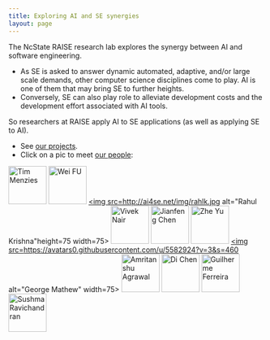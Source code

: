 ```yaml
---
title: Exploring AI and SE synergies 
layout: page
---
```


The NcState RAISE research lab explores the synergy between AI and
software engineering.

+ As SE is asked to answer
  dynamic automated, adaptive, and/or large scale
  demands, other computer science disciplines come to
  play. AI is one of them that may bring SE to further
  heights.
+ Conversely, SE can also play role to
  alleviate development costs and the development
  effort associated with AI tools.

So researchers at RAISE apply AI to SE applications (as well as
applying SE to AI). 

+ See [our projects](projects).
+ Click on a pic to meet [our people](people):

<a href=http://ai4se.net/people/2014/10/06/Tim-Menzies/> <img src=http://ai4se.net/img/timm.png alt="Tim Menzies" height=75 width=75/></a>
<a href=http://ai4se.net/people/2014/10/05/Wei-Fu/> <img src=http://ai4se.net/img/wei.jpg alt="Wei FU" height=75 width=75></a>
<a href=http://ai4se.net/people/2014/10/04/Rahul-Krishna/> <img src=http://ai4se.net/img/rahlk.jpg alt="Rahul Krishna"height=75 width=75></a>
<a href=http://ai4se.net/people/2014/10/03/Vivek-Nair/> <img src=http://ai4se.net/img/vivek.jpg alt="Vivek Nair" height=75 width=75></a>
<a href=http://ai4se.net/people/2014/06/04/Jianfeng-Chen/> <img src=http://ai4se.net/img/chen.jpg alt="Jianfeng Chen" height=75 width=75></a>
<a href=http://ai4se.net/people/2014/05/19/Zhe-Yu/> <img src=http://ai4se.net/img/Zhe.jpg alt="Zhe Yu" height=75  width=75></a>
<a href=http://ai4se.net/people/2014/05/18/George-Mathew/> <img src=https://avatars0.githubusercontent.com/u/5582924?v=3&s=460 alt="George Mathew" width=75></a>
<a href=http://ai4se.net/people/2014/05/17/Amritanshu-Agrawal/> <img src=http://static.wixstatic.com/media/1bf308_01e141375f454173b368feb66f3ee865.png_srz_p_325_348_75_22_0.50_1.20_0.00_png_srz alt="Amritanshu Agrawal" height=75 width=75></a>
<a href=http://ai4se.net/people/2014/05/16/Di-Chen/> <img src=http://dichen.me/images/Jack.jpg alt="Di Chen" height=75 width=75></a>
<a href=http://ai4se.net/people/2014/05/15/Guilherme-Ferreira/> <img src=http://www4.ncsu.edu/~gferrei/Foto.jpg alt="Guilherme Ferreira" height=75 width=75></a>
<a href=http://ai4se.net/people/2014/05/13/Sushma-ravichandran/> <img src=http://ai4se.net/img/sushma.jpg alt="Sushma Ravichandran" height=75 width=75></a>



